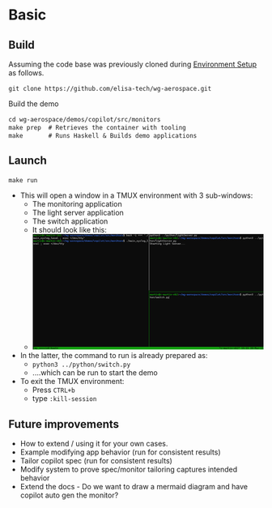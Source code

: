 # Basic


## Build

Assuming the code base was previously cloned during [Environment Setup](../copilot/EnvSetup.md) as follows.

```
git clone https://github.com/elisa-tech/wg-aerospace.git
```

Build the demo

```
cd wg-aerospace/demos/copilot/src/monitors
make prep  # Retrieves the container with tooling
make       # Runs Haskell & Builds demo applications
```

## Launch

```
make run
```

- This will open a window in a TMUX environment with 3 sub-windows:
  - The monitoring application
  - The light server application
  - The switch application
  - It should look like this:
  - ![TMUX environment of Basic Demo](images/tmux.png)
- In the latter, the command to run is already prepared as:
  - `python3 ../python/switch.py`
  - ....which can be run to start the demo
- To exit the TMUX environment:
  - Press `CTRL+b`
  - type `:kill-session` <Enter>


## Future improvements

- How to extend / using it for your own cases.
- Example modifying app behavior (run for consistent results)
- Tailor copilot spec (run for consistent results)
- Modify system to prove spec/monitor tailoring captures intended behavior
- Extend the docs - Do we want to draw a mermaid diagram and have copilot auto gen the monitor?